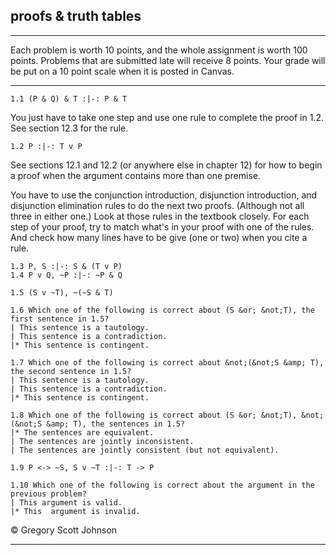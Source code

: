 ## proofs & truth tables

---

Each problem is worth 10 points, and the whole assignment is worth 100 points. Problems that are submitted late will receive 8 points. Your grade will be put on a 10 point scale when it is posted in Canvas. 

---

~~~{.ProofChecker .JohnsonSL options="fonts tabindent render" guides="fitch" points="10" late-credit="8"}
1.1 (P & Q) & T :|-: P & T
~~~

You just have to take one step and use one rule to complete the proof in 1.2. See section 12.3 for the rule.

~~~{.ProofChecker .JohnsonSL options="fonts tabindent render" guides="fitch" points="10" late-credit="8"}
1.2 P :|-: T v P
~~~

See sections 12.1 and 12.2 (or anywhere else in chapter 12) for how to begin a proof when the argument contains more than one premise.

You have to use the conjunction introduction, disjunction introduction, and disjunction elimination rules to do the next two proofs. (Although not all three in either one.) Look at those rules in the textbook closely. For each step of your proof, try to match what's in your proof with one of the rules. And check how many lines have to be give (one or two) when you cite a rule. 

~~~{.ProofChecker .JohnsonSL options="fonts tabindent render" guides="fitch" points="10" late-credit="8"} 
1.3 P, S :|-: S & (T v P)
1.4 P v Q, ~P :|-: ~P & Q
~~~

~~~{.TruthTable .Simple system="magnusSL" options="nocounterexample autoAtoms" points="10" late-credit="8"}
1.5 (S v ~T), ~(~S & T)
~~~

~~~{.QualitativeProblem .MultipleChoice options="exam" points="10" late-credit="8"}
1.6 Which one of the following is correct about (S &or; &not;T), the first sentence in 1.5?
| This sentence is a tautology.
| This sentence is a contradiction.
|* This sentence is contingent.
~~~

~~~{.QualitativeProblem .MultipleChoice options="exam" points="10" late-credit="8"}
1.7 Which one of the following is correct about &not;(&not;S &amp; T), the second sentence in 1.5?
| This sentence is a tautology.
| This sentence is a contradiction.
|* This sentence is contingent.
~~~

~~~{.QualitativeProblem .MultipleChoice options="exam" points="10" late-credit="8"}
1.8 Which one of the following is correct about (S &or; &not;T), &not;(&not;S &amp; T), the sentences in 1.5?
|* The sentences are equivalent.
| The sentences are jointly inconsistent.
| The sentences are jointly consistent (but not equivalent).
~~~


~~~{.TruthTable .Validity system="magnusSL" options="turnstilemark nocounterexample nodash autoAtoms" points="10" late-credit="8"}
1.9 P <-> ~S, S v ~T :|-: T -> P
~~~

~~~{.QualitativeProblem .MultipleChoice options="exam" points="10" late-credit="8"}
1.10 Which one of the following is correct about the argument in the previous problem?
| This argument is valid.
|* This  argument is invalid.
~~~


<p>&copy; <script>document.write(new Date().getFullYear())</script> Gregory Scott Johnson</p>
 
---
